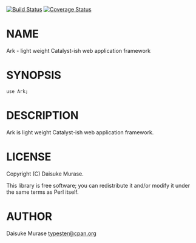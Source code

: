 [![Build Status](https://travis-ci.org/ark-framework/ark.svg?branch=master)](https://travis-ci.org/ark-framework/ark) [![Coverage Status](https://img.shields.io/coveralls/ark-framework/ark/master.svg?style=flat)](https://coveralls.io/r/ark-framework/ark?branch=master)
# NAME

Ark - light weight Catalyst-ish web application framework

# SYNOPSIS

    use Ark;

# DESCRIPTION

Ark is light weight Catalyst-ish web application framework.

# LICENSE

Copyright (C) Daisuke Murase.

This library is free software; you can redistribute it and/or modify
it under the same terms as Perl itself.

# AUTHOR

Daisuke Murase <typester@cpan.org>
